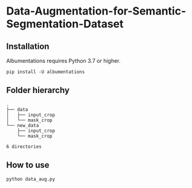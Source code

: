 # Data-Augmentation-for-Semantic-Segmentation-Dataset

## Installation
Albumentations requires Python 3.7 or higher.

```
pip install -U albumentations
```

## Folder hierarchy 

```
.
├── data
│   ├── input_crop
│   └── mask_crop
└── new_data
    ├── input_crop
    └── mask_crop

6 directories
```
## How to use 
```
python data_aug.py
```
